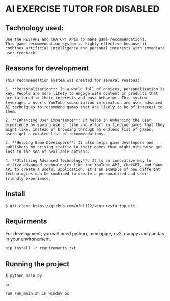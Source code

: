 # AI EXERCISE TUTOR FOR DISABLED

## Technology used:
    Use the RESTAPI and CHATGPT APIs to make game recommendations.
    This game recommendation system is highly effective because it combines artificial intelligence and personal interests with immediate user feedback.
## Reasons for development

    This recommendation system was created for several reasons:

    1. **Personalization**: In a world full of choices, personalization is key. People are more likely to engage with content or products that are tailored to their interests and past behavior. This system leverages a user's YouTube subscription information and uses advanced AI techniques to recommend games that are likely to be of interest to them.

    2. **Enhancing User Experience**: It helps in enhancing the user experience by saving users' time and effort in finding games that they might like. Instead of browsing through an endless list of games, users get a curated list of recommendations.

    3. **Helping Game Developers**: It also helps game developers and publishers by driving traffic to their games that might otherwise get lost in the sea of available options.

    4. **Utilizing Advanced Technology**: It is an innovative way to utilize advanced technologies like the YouTube API, ChatGPT, and Daum API to create a useful application. It's an example of how different technologies can be combined to create a personalized and user-friendly experience.


## Install

    $ git clone https://github.com/ufo1112/venturestartup.git

## Requirments
For development, you will need python, mediapipe, cv2, numpy and pandas in your environement.

    pip install -r requirements.txt

## Running the project

    $ python main.py

    or 
    
    run run_main.sh in window os
